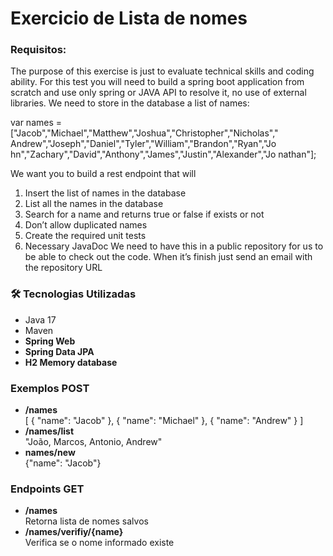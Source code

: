 <h1>Exercicio de Lista de nomes</h1>

<h3>Requisitos:</h3>
<p>The purpose of this exercise is just to evaluate technical skills and coding ability. 
For this test you will need to build a spring boot application from scratch and use only 
spring or JAVA API to resolve it, no use of external libraries.
We need to store in the database a list of names:

var names = ["Jacob","Michael","Matthew","Joshua","Christopher","Nicholas","
Andrew","Joseph","Daniel","Tyler","William","Brandon","Ryan","Jo
hn","Zachary","David","Anthony","James","Justin","Alexander","Jo
nathan"];

We want you to build a rest endpoint that will
1. Insert the list of names in the database
2. List all the names in the database 
3. Search for a name and returns true or false if exists or not
4. Don’t allow duplicated names
5. Create the required unit tests
6. Necessary JavaDoc
We need to have this in a public repository for us to be able to check out the code.
When it’s finish just send an email with the repository URL</p>

<h3>🛠 Tecnologias Utilizadas</h3>
<ul>
    <li>Java 17</li>
    <li>Maven</li>
    <li><strong>Spring Web</strong></li>
    <li><strong>Spring Data JPA</strong></li>
    <li><Strong>H2 Memory database</Strong></li>
</ul>

<h3>Exemplos POST</h3>
<ul>
    <li><strong>/names</strong></li>
    [ { "name": "Jacob" }, { "name": "Michael" }, { "name": "Andrew" } ]

<li><strong>/names/list</strong></li>
    "João, Marcos, Antonio, Andrew"
<li><strong>names/new</strong></li>
    {"name": "Jacob"}
</ul>

<h3>Endpoints GET</h3>
<ul>
    <li><strong>/names</strong></li>
    Retorna lista de nomes salvos
    <li><strong>/names/verifiy/{name}</strong></li>
    Verifica se o nome informado existe
</ul>

